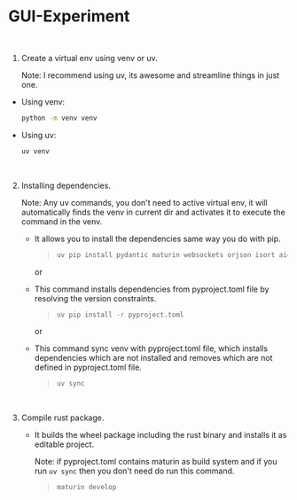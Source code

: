 # GUI-Experiment
<br>

1. Create a virtual env using venv or uv.
   
   Note: I recommend using uv, its awesome and streamline things in just one.  

* Using venv:
    ```bash
    python -m venv venv
    ```

* Using uv:
    ```bash
    uv venv
    ```
<br>

2. Installing dependencies.
            
    Note: Any uv commands, you don't need to active virtual env, it will automatically finds the venv in current dir and activates it to execute the command in the venv.

    * It allows you to install the dependencies same way you do with pip.
        >   ```bash
        >   uv pip install pydantic maturin websockets orjson isort aiomultiprocess aiofiles
        >   ```

        or <br>
    
    * This command installs dependencies from pyproject.toml file by resolving the version constraints.
        >    ```bash
        >    uv pip install -r pyproject.toml
        >    ```
        
        or <br>

    * This command sync venv with pyproject.toml file, which installs dependencies which are not installed and removes which are not defined in pyproject.toml file.
        >    ```bash
        >    uv sync
        >    ```
<br>

3. Compile rust package.
    * It builds the wheel package including the rust binary and installs it as editable project. 
        
        Note: if pyproject.toml contains maturin as build system and if you run `uv sync` then you don't need do run this command. <br>
        
        >    ```bash
        >    maturin develop
        >    ```
<br>

